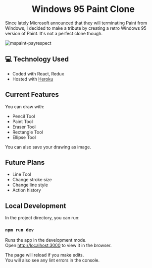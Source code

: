 <h1 align="center">
  Windows 95 Paint Clone
</h1>

Since lately Microsoft announced that they will terminating Paint from Windows, I decided to make a tribute by creating a retro Windows 95 version of Paint. It's not a perfect clone though.

<img alt="mspaint-payrespect" src="https://i.imgur.com/YOCGJ3U.jpg"/>

## :computer: Technology Used

* Coded with React, Redux
* Hosted with [Heroku](https://www.heroku.com/)

## Current Features

You can draw with:

* Pencil Tool
* Paint Tool
* Eraser Tool
* Rectangle Tool
* Ellipse Tool

You can also save your drawing as image.

## Future Plans

* Line Tool
* Change stroke size
* Change line style
* Action history

## Local Development

In the project directory, you can run:

### `npm run dev`

Runs the app in the development mode.<br>
Open [http://localhost:3000](http://localhost:3000) to view it in the browser.

The page will reload if you make edits.<br>
You will also see any lint errors in the console.


